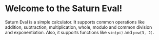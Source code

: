 # Welcome to the Saturn Eval!
Saturn Eval is a simple calculator.
It supports common operations like addition, subtraction, multiplication, whole, modulo and common division and exponentiation.
Also, it supports functions like `sin(pi)` and `pow(3, 2)`.